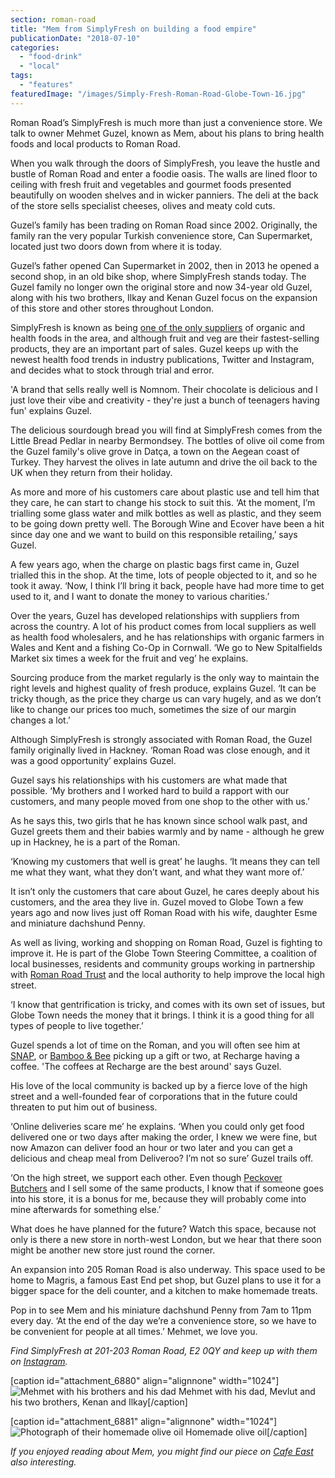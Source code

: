 ```yaml
---
section: roman-road
title: "Mem from SimplyFresh on building a food empire"
publicationDate: "2018-07-10"
categories: 
  - "food-drink"
  - "local"
tags: 
  - "features"
featuredImage: "/images/Simply-Fresh-Roman-Road-Globe-Town-16.jpg"
---
```


Roman Road’s SimplyFresh is much more than just a convenience store. We talk to owner Mehmet Guzel, known as Mem, about his plans to bring health foods and local products to Roman Road.

When you walk through the doors of SimplyFresh, you leave the hustle and bustle of Roman Road and enter a foodie oasis. The walls are lined floor to ceiling with fresh fruit and vegetables and gourmet foods presented beautifully on wooden shelves and in wicker panniers. The deli at the back of the store sells specialist cheeses, olives and meaty cold cuts.

Guzel’s family has been trading on Roman Road since 2002. Originally, the family ran the very popular Turkish convenience store, Can Supermarket, located just two doors down from where it is today.

Guzel’s father opened Can Supermarket in 2002, then in 2013 he opened a second shop, in an old bike shop, where SimplyFresh stands today. The Guzel family no longer own the original store and now 34-year old Guzel, along with his two brothers, Ilkay and Kenan Guzel focus on the expansion of this store and other stores throughout London.

SimplyFresh is known as being [one of the only suppliers](https://romanroadlondon.com/roman-road-home-to-five-award-winning-fruit-and-veg-sellers/) of organic and health foods in the area, and although fruit and veg are their fastest-selling products, they are an important part of sales. Guzel keeps up with the newest health food trends in industry publications, Twitter and Instagram, and decides what to stock through trial and error.

'A brand that sells really well is Nomnom. Their chocolate is delicious and I just love their vibe and creativity - they're just a bunch of teenagers having fun' explains Guzel.

The delicious sourdough bread you will find at SimplyFresh comes from the Little Bread Pedlar in nearby Bermondsey. The bottles of olive oil come from the Guzel family's olive grove in Datça, a town on the Aegean coast of Turkey. They harvest the olives in late autumn and drive the oil back to the UK when they return from their holiday.

As more and more of his customers care about plastic use and tell him that they care, he can start to change his stock to suit this. ‘At the moment, I’m trialling some glass water and milk bottles as well as plastic, and they seem to be going down pretty well. The Borough Wine and Ecover have been a hit since day one and we want to build on this responsible retailing,’ says Guzel.

A few years ago, when the charge on plastic bags first came in, Guzel trialled this in the shop. At the time, lots of people objected to it, and so he took it away. ‘Now, I think I’ll bring it back, people have had more time to get used to it, and I want to donate the money to various charities.’

Over the years, Guzel has developed relationships with suppliers from across the country. A lot of his product comes from local suppliers as well as health food wholesalers, and he has relationships with organic farmers in Wales and Kent and a fishing Co-Op in Cornwall. ‘We go to New Spitalfields Market six times a week for the fruit and veg’ he explains.

Sourcing produce from the market regularly is the only way to maintain the right levels and highest quality of fresh produce, explains Guzel. ‘It can be tricky though, as the price they charge us can vary hugely, and as we don’t like to change our prices too much, sometimes the size of our margin changes a lot.’

Although SimplyFresh is strongly associated with Roman Road, the Guzel family originally lived in Hackney. ‘Roman Road was close enough, and it was a good opportunity’ explains Guzel.

Guzel says his relationships with his customers are what made that possible. ‘My brothers and I worked hard to build a rapport with our customers, and many people moved from one shop to the other with us.’

As he says this, two girls that he has known since school walk past, and Guzel greets them and their babies warmly and by name - although he grew up in Hackney, he is a part of the Roman.

‘Knowing my customers that well is great’ he laughs. ‘It means they can tell me what they want, what they don’t want, and what they want more of.’

It isn’t only the customers that care about Guzel, he cares deeply about his customers, and the area they live in. Guzel moved to Globe Town a few years ago and now lives just off Roman Road with his wife, daughter Esme and miniature dachshund Penny.

As well as living, working and shopping on Roman Road, Guzel is fighting to improve it. He is part of the Globe Town Steering Committee, a coalition of local businesses, residents and community groups working in partnership with [Roman Road Trust](https://romanroadtrust.co.uk/) and the local authority to help improve the local high street.

‘I know that gentrification is tricky, and comes with its own set of issues, but Globe Town needs the money that it brings. I think it is a good thing for all types of people to live together.’

Guzel spends a lot of time on the Roman, and you will often see him at [SNAP](https://romanroadlondon.com/helen-fisher-snap-store-interview/), or [Bamboo & Bee](https://romanroadlondon.com/bamboo-bee-interview-verrykerry-10tacled-magpiesloot/) picking up a gift or two, at Recharge having a coffee. 'The coffees at Recharge are the best around' says Guzel.

His love of the local community is backed up by a fierce love of the high street and a well-founded fear of corporations that in the future could threaten to put him out of business.

‘Online deliveries scare me’ he explains. ‘When you could only get food delivered one or two days after making the order, I knew we were fine, but now Amazon can deliver food an hour or two later and you can get a delicious and cheap meal from Deliveroo? I’m not so sure’ Guzel trails off.

‘On the high street, we support each other. Even though [Peckover Butchers](https://romanroadlondon.com/peckover-butchers-roman-road-interview/) and I sell some of the same products, I know that if someone goes into his store, it is a bonus for me, because they will probably come into mine afterwards for something else.’

What does he have planned for the future? Watch this space, because not only is there a new store in north-west London, but we hear that there soon might be another new store just round the corner.

An expansion into 205 Roman Road is also underway. This space used to be home to Magris, a famous East End pet shop, but Guzel plans to use it for a bigger space for the deli counter, and a kitchen to make homemade treats.

Pop in to see Mem and his miniature dachshund Penny from 7am to 11pm every day. ‘At the end of the day we’re a convenience store, so we have to be convenient for people at all times.’ Mehmet, we love you.

_Find SimplyFresh at 201-203 Roman Road, E2 0QY and keep up with them on [Instagram](https://www.instagram.com/simplyfreshe2/)._ 

\[caption id="attachment\_6880" align="alignnone" width="1024"\]![Mehmet with his brothers and his dad](/images/Simply-Fresh-Roman-Road-Globe-Town-14-1024x683.jpg) Mehmet with his dad, Mevlut and his two brothers, Kenan and Ilkay\[/caption\]

\[caption id="attachment\_6881" align="alignnone" width="1024"\]![Photograph of their homemade olive oil](/images/Simply-Fresh-Roman-Road-Globe-Town-15-1024x683.jpg) Homemade olive oil\[/caption\]

_If you enjoyed reading about Mem, you might find our piece on [Cafe East](https://romanroadlondon.com/cafe-east-roman-road-mustafa-has-interview/) also interesting._

